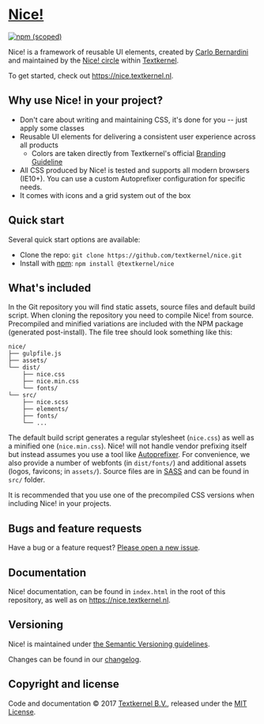 # [Nice!](https://nice.textkernel.nl)
[![npm (scoped)](https://img.shields.io/npm/v/@textkernel/nice.svg)](https://www.npmjs.com/package/@textkernel/nice)

Nice! is a framework of reusable UI elements, created by [Carlo Bernardini](mailto:bernardini@textkernel.nl) and maintained by the [Nice! circle](mailto:nice@textkernel.nl) within [Textkernel](http://textkernel.com).

To get started, check out <https://nice.textkernel.nl>.

## Why use Nice! in your project?
* Don't care about writing and maintaining CSS, it's done for you -- just apply some classes
* Reusable UI elements for delivering a consistent user experience across all products
  * Colors are taken directly from Textkernel's official [Branding Guideline](https://app.frontify.com/d/apB5ernOJZzj/textkernel-branding-guideline)
* All CSS produced by Nice! is tested and supports all modern browsers (IE10+). You can use a custom Autoprefixer configuration for specific needs.
* It comes with icons and a grid system out of the box

## Quick start

Several quick start options are available:

- Clone the repo: `git clone https://github.com/textkernel/nice.git`
- Install with [npm](https://www.npmjs.com): `npm install @textkernel/nice`

## What's included

In the Git repository you will find static assets, source files and default build script. When cloning the repository you need to compile Nice! from source. Precompiled and minified variations are included with the NPM package (generated post-install). The file tree should look something like this:

```
nice/
├── gulpfile.js
├── assets/
└── dist/
    ├── nice.css
    ├── nice.min.css
    └── fonts/
└── src/
    ├── nice.scss
    ├── elements/
    ├── fonts/
    └── ...
```

The default build script generates a regular stylesheet (`nice.css`) as well as a minified one (`nice.min.css`). Nice! will not handle vendor prefixing itself but instead assumes you use a tool like [Autoprefixer](https://github.com/postcss/autoprefixer).
 For convenience, we also provide a number of webfonts (in `dist/fonts/`) and additional assets (logos, favicons; in `assets/`).
Source files are in [SASS](http://sass-lang.com/) and can be found in `src/` folder.

It is recommended that you use one of the precompiled CSS versions when including Nice! in your projects.

## Bugs and feature requests

Have a bug or a feature request? [Please open a new issue](https://github.com/textkernel/nice/issues/new).

## Documentation

Nice! documentation, can be found in `index.html` in the root of this repository, as well as on <https://nice.textkernel.nl>.

## Versioning

Nice! is maintained under [the Semantic Versioning guidelines](http://semver.org/).

Changes can be found in our [changelog](https://github.com/textkernel/nice/blob/master/CHANGELOG.md).

## Copyright and license

Code and documentation :copyright: 2017 [Textkernel B.V.](http://textkernel.com), released under the [MIT License](https://github.com/textkernel/nice/blob/master/LICENSE).
